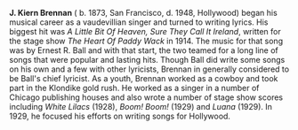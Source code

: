 
**J. Kiern Brennan** ( b. 1873, San Francisco, d. 1948, Hollywood) began his musical career as a vaudevillian singer and turned to writing lyrics. His biggest hit was *A Little Bit Of Heaven, Sure They Call It Ireland*, written for the stage show *The Heart Of Paddy Wack* in 1914. The music for that song was by Ernest R. Ball and with that start, the two teamed for a long line of songs that were popular and lasting hits. Though Ball did write some songs on his own and a few with other lyricists, Brennan in generally considered to be Ball's chief lyricist. As a youth, Brennan worked as a cowboy and took part in the Klondike gold rush. He worked as a singer in a number of Chicago publishing houses and also wrote a number of stage show scores including *White Lilacs* (1928), *Boom! Boom!* (1929) and *Luana* (1929). In 1929, he focused his efforts on writing songs for Hollywood.